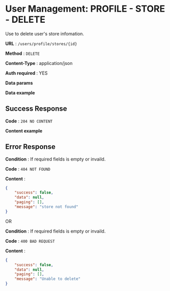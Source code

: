# User Management: PROFILE - STORE - DELETE

Use to delete user's store infomation.

**URL** : `/users/profile/stores/{id}`

**Method** : `DELETE`

**Content-Type** : application/json

**Auth required** : YES

**Data params**

**Data example**

## Success Response

**Code** : `204 NO CONTENT`

**Content example**

## Error Response

**Condition** : If required fields is empty or invaild.

**Code** : `404 NOT FOUND`

**Content** :

```json
{
    "success": false,
    "data": null,
    "paging": [],
    "message": "store not found"
}
```

OR

**Condition** : If required fields is empty or invaild.

**Code** : `400 BAD REQUEST`

**Content** :

```json
{
    "success": false,
    "data": null,
    "paging": [],
    "message": "Unable to delete"
}
```
